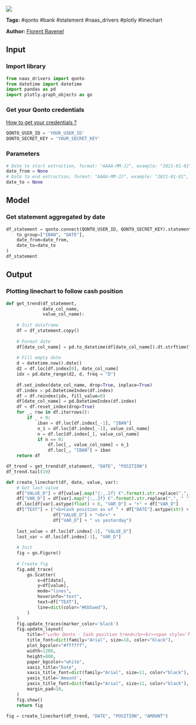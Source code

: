 <a href="https://app.naas.ai/user-redirect/naas/downloader?url=https://raw.githubusercontent.com/jupyter-naas/awesome-notebooks/master/Qonto/Qonto_Get_cash_position_trend.ipynb" target="_parent"><img src="https://naasai-public.s3.eu-west-3.amazonaws.com/open_in_naas.svg"/></a>

**Tags:** #qonto #bank #statement #naas_drivers #plotly #linechart

**Author:** [Florent Ravenel](https://www.linkedin.com/in/florent-ravenel/)

## Input

### Import library


```python
from naas_drivers import qonto
from datetime import datetime
import pandas as pd
import plotly.graph_objects as go
```

### Get your Qonto credentials
<a href='https://www.notion.so/naas-official/Qonto-driver-Get-your-credentials-0cc97828b4e7467c8bfbcf704a77e5f4'>How to get your credentials ?</a>


```python
QONTO_USER_ID = 'YOUR_USER_ID'
QONTO_SECRET_KEY = 'YOUR_SECRET_KEY'
```

### Parameters


```python
# Date to start extraction, format: "AAAA-MM-JJ", example: "2021-01-01"
date_from = None
# Date to end extraction, format: "AAAA-MM-JJ", example: "2021-01-01", default = now
date_to = None
```

## Model

### Get statement aggregated by date


```python
df_statement = qonto.connect(QONTO_USER_ID, QONTO_SECRET_KEY).statements.get(
    to_group=["IBAN", "DATE"],
    date_from=date_from,
    date_to=date_to
)
df_statement
```

## Output

### Plotting linechart to follow cash position


```python
def get_trend(df_statement,
              date_col_name,
              value_col_name):
    
    # Init dataframe
    df = df_statement.copy()
    
    # Format date
    df[date_col_name] = pd.to_datetime(df[date_col_name]).dt.strftime("%Y-%m-%d")
    
    # Fill empty date
    d = datetime.now().date()
    d2 = df.loc[df.index[0], date_col_name]
    idx = pd.date_range(d2, d, freq = "D")
    
    df.set_index(date_col_name, drop=True, inplace=True)
    df.index = pd.DatetimeIndex(df.index)
    df = df.reindex(idx, fill_value=0)
    df[date_col_name] = pd.DatetimeIndex(df.index)
    df = df.reset_index(drop=True)
    for _, row in df.iterrows():
        if _ > 0:
            iban = df.loc[df.index[_-1], "IBAN"]
            n_1 = df.loc[df.index[_-1], value_col_name]
            n = df.loc[df.index[_], value_col_name]
            if n == 0:
                df.loc[_, value_col_name] = n_1
                df.loc[_, "IBAN"] = iban
    return df

df_trend = get_trend(df_statement, "DATE", "POSITION")
df_trend.tail(10)
```


```python
def create_linechart(df, date, value, var):    
    # Get last value
    df["VALUE_D"] = df[value].map("{:,.2f} €".format).str.replace(",", " ")
    df["VAR_D"] = df[var].map("{:,.2f} €".format).str.replace(",", " ")
    df.loc[df[var].astype(float) > 0, "VAR_D"] = "+" + df["VAR_D"]
    df["TEXT"] = ("<b>Cash position as of " + df["DATE"].astype(str) + " : </b>" + 
                  df["VALUE_D"] + "<br>" + 
                  df["VAR_D"] + " vs yesterday")
    
    last_value = df.loc[df.index[-1], "VALUE_D"]
    last_var = df.loc[df.index[-1], "VAR_D"]
    
    # Init
    fig = go.Figure()
    
    # Create fig
    fig.add_trace(
        go.Scatter(
            x=df[date],
            y=df[value],
            mode="lines",
            hoverinfo="text",
            text=df["TEXT"],
            line=dict(color="#6b5aed"),
        )
    )
    fig.update_traces(marker_color='black')
    fig.update_layout(
        title=f"💵<b> Qonto - Cash position trend</b><br><span style='font-size: 13px;'>Last position : {last_value} ({last_var} vs yesterday)</span>",
        title_font=dict(family="Arial", size=18, color="black"),
        plot_bgcolor="#ffffff",
        width=1200,
        height=800,
        paper_bgcolor="white",
        xaxis_title="Date",
        xaxis_title_font=dict(family="Arial", size=11, color="black"),
        yaxis_title='Amount',
        yaxis_title_font=dict(family="Arial", size=11, color="black"),
        margin_pad=10,
    )
    fig.show()
    return fig

fig = create_linechart(df_trend, "DATE", "POSITION", "AMOUNT")
```


```python

```
